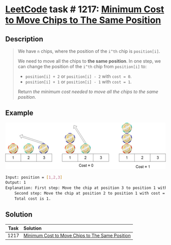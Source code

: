 # [LeetCode][leetcode] task # 1217: [Minimum Cost to Move Chips to The Same Position][task]

Description
-----------

> We have `n` chips, where the position of the `i^th` chip is `position[i]`.
> 
> We need to move all the chips to **the same position**.
> In one step, we can change the position of the `i^th` chip from `position[i]` to:
> * `position[i] + 2` or `position[i] - 2` with `cost = 0`.
> * `position[i] + 1` or `position[i] - 1` with `cost = 1`.
>
> Return _the minimum cost needed to move all the chips to the same position_.

Example
-------

![chips.png](image/chips.png)

```sh
Input: position = [1,2,3]
Output: 1
Explanation: First step: Move the chip at position 3 to position 1 with cost = 0.
    Second step: Move the chip at position 2 to position 1 with cost = 1.
    Total cost is 1.
```

Solution
--------

| Task | Solution                                                    |
|:----:|:------------------------------------------------------------|
| 1217 | [Minimum Cost to Move Chips to The Same Position][solution] |


[leetcode]: <http://leetcode.com/>
[task]: <https://leetcode.com/problems/minimum-cost-to-move-chips-to-the-same-position/>
[solution]: <https://github.com/wellaxis/praxis-leetcode/blob/main/src/main/java/com/witalis/praxis/leetcode/task/h13/p1217/option/Practice.java>
